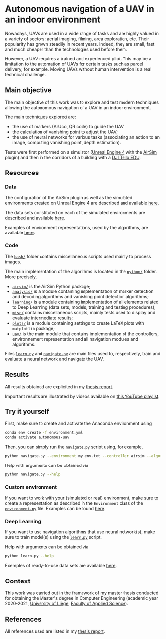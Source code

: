 # Autonomous navigation of a UAV in an indoor environment

Nowadays, UAVs are used in a wide range of tasks and are highly valued in a variety of sectors: aerial imaging, filming, area exploration, etc. Their popularity has grown steadily in recent years. Indeed, they are small, fast and much cheaper than the technologies used before them.

However, a UAV requires a trained and experienced pilot. This may be a limitation to the automation of UAVs for certain tasks such as parcel delivery, for example. Moving UAVs without human intervention is a real technical challenge.

## Main objective

The main objective of this work was to explore and test modern techniques allowing the autonomous navigation of a UAV in an indoor environment.

The main techniques explored are:

* the use of markers (ArUco, QR code) to guide the UAV;
* the calculation of vanishing point to adjust the UAV;
* the use of neural networks for various tasks (associating an action to an image, computing vanishing point, depth estimation).

Tests were first performed on a simulator ([Unreal Engine 4](https://www.unrealengine.com/) with the [AirSim](https://microsoft.github.io/AirSim/) plugin) and then in the corridors of a building with a [DJI Tello EDU](https://www.ryzerobotics.com/tello-edu).

## Resources

### Data

The configuration of the AirSim plugin as well as the simulated environments created on Unreal Engine 4 are described and available [here](resources/simulator/README.md).

The data sets constituted on each of the simulated environments are described and available [here](resources/data/README.md).

Examples of environment representations, used by the algorithms, are available [here](resources/environments/).

### Code

The [`bash/`](bash/) folder contains miscellaneous scripts used mainly to process images.

The main implementation of the algorithms is located in the [`python/`](python/) folder. More precisely,

* [`airsim/`](python/airsim/) is the AirSim Python package;
* [`analysis/`](python/analysis/) is a module containing implementation of marker detection and decoding algorithms and vanishing point detection algorithms;
* [`learning/`](python/learning/) is a module containing implementation of all elements related to Deep Learning (data sets, models, training and testing procedures);
* [`misc/`](python/misc/) contains miscellaneous scripts, mainly tests used to display and evaluate intermediate results;
* [`plots/`](python/plots/) is a module containing settings to create LaTeX plots with `matplotlib` package;
* [`uav/`](python/uav/) is the main module that contains implementation of the controllers, environnement representation and all navigation modules and algorithms.

Files [`learn.py`](python/learn.py) and [`navigate.py`](python/navigate.py) are main files used to, respectively, train and evaluate a neural network and navigate the UAV.

## Results

All results obtained are explicited in my [thesis report](latex/main.pdf).

Important results are illustrated by videos available on [this YouTube playlist](https://youtube.com/playlist?list=PLJEcTQrQgiVdacuc2HymqLV9RqjaRMNYt).

## Try it yourself

First, make sure to create and activate the Anaconda environment using

```bash
conda env create -f environment.yml
conda activate autonomous-uav
```

Then, you can simply run the [`navigate.py`](python/navigate.py) script using, for example,

```bash
python navigate.py --environment my_env.txt --controller airsim --algorithm naive --show
```

Help with arguments can be obtained via

```bash
python navigate.py --help
```

### Custom environment

If you want to work with your (simulated or real) environment, make sure to create a representation as described in the `Environment` class of the [`environment.py`](python/uav/environment.py) file. Examples can be found [here](resources/environments/).

### Deep Learning

If you want to use navigation algorithms that use neural network(s), make sure to train model(s) using the [`learn.py`](python/learn.py) script.

Help with arguments can be obtained via

```bash
python learn.py --help
```

Exemples of ready-to-use data sets are available [here](resources/data/README.md).

## Context

This work was carried out in the framework of my master thesis conducted for obtaining the Master's degree in Computer Engineering (academic year 2020-2021, [University of Liège](https://uliege.be/), [Faculty of Applied Science](https://facsa.uliege.be/)).

## References

All references used are listed in my [thesis report](latex/main.pdf).
